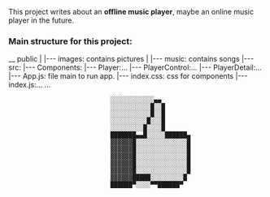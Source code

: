 This project writes about an **offline music player**, maybe an online music player in the future.

### Main structure for this project:
  
  __ public
                                |    |--- images: contains pictures
                                |    |--- music: contains songs
                                |--- src:
                                     |--- Components:
                                            |--- Player:...
                                            |--- PlayerControl:...
                                            |--- PlayerDetail:...
                                     |--- App.js: file main to run app. 
                                     |--- index.css: css for components
                                     |--- index.js:...
                                 ...
                                 
                                 
                                ░░░░░░░░░░░░▄▄
                                ░░░░░░░░░░░█░░█
                                ░░░░░░░░░░░█░░█
                                ░░░░░░░░░░█░░░█
                                ░░░░░░░░░█░░░░█
                                ███████▄▄█░░░░░██████▄
                                ▓▓▓▓▓▓█░░░░░░░░░░░░░░█
                                ▓▓▓▓▓▓█░░░░░░░░░░░░░░█
                                ▓▓▓▓▓▓█░░░░░░░░░░░░░░█
                                ▓▓▓▓▓▓█░░░░░░░░░░░░░░█
                                ▓▓▓▓▓▓█░░░░░░░░░░░░░░█
                                ▓▓▓▓▓▓█████░░░░░░░░░█
                                ██████▀░░░░▀▀██████▀ 
                                 
                                
                                
                                
                                
                                
                                
                                
                                
                                
                                
                                
                                
                                
                                
                                
                                
